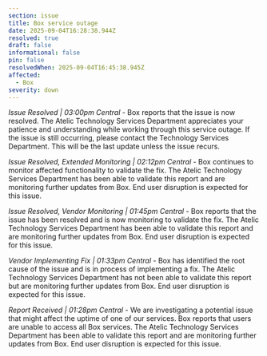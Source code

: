 ```yaml
---
section: issue
title: Box service outage
date: 2025-09-04T16:28:38.944Z
resolved: true
draft: false
informational: false
pin: false
resolvedWhen: 2025-09-04T16:45:38.945Z
affected:
  - Box
severity: down
---
```

*Issue Resolved | 03:00pm Central* - Box reports that the issue is now resolved. The Atelic Technology Services Department appreciates your patience and understanding while working through this service outage. If the issue is still occurring, please contact the Technology Services Department. This will be the last update unless the issue recurs.

*Issue Resolved, Extended Monitoring | 02:12pm Central* - Box continues to monitor affected functionality to validate the fix. The Atelic Technology Services Department has been able to validate this report and are monitoring further updates from Box. End user disruption is expected for this issue.

*Issue Resolved, Vendor Monitoring | 01:45pm Central* - Box reports that the issue has been resolved and is now monitoring to validate the fix. The Atelic Technology Services Department has been able to validate this report and are monitoring further updates from Box. End user disruption is expected for this issue.

*Vendor Implementing Fix | 01:33pm Central* - Box has identified the root cause of the issue and is in process of implementing a fix. The Atelic Technology Services Department has not been able to validate this report but are monitoring further updates from Box. End user disruption is expected for this issue.

*Report Received | 01:28pm Central* - We are investigating a potential issue that might affect the uptime of one of our services. Box reports that users are unable to access all Box services. The Atelic Technology Services Department has been able to validate this report and are monitoring further updates from Box. End user disruption is expected for this issue.